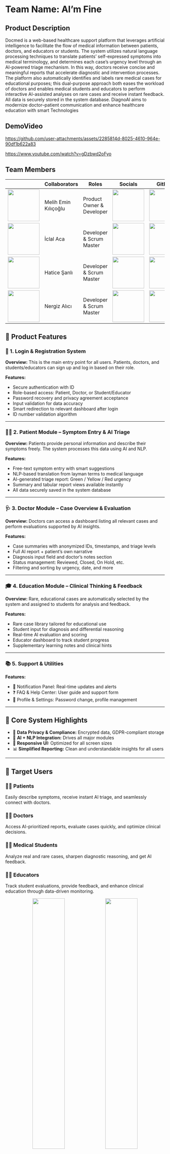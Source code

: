 # Team Name: AI’m Fine 

## Product Description

Docmed is a web-based healthcare support platform that leverages artificial intelligence to facilitate the flow of medical information between patients, doctors, and educators or students. The system utilizes natural language processing techniques to translate patients’ self-expressed symptoms into medical terminology, and determines each case’s urgency level through an AI-powered triage mechanism. In this way, doctors receive concise and meaningful reports that accelerate diagnostic and intervention processes. The platform also automatically identifies and labels rare medical cases for educational purposes; this dual-purpose approach both eases the workload of doctors and enables medical students and educators to perform interactive AI-assisted analyses on rare cases and receive instant feedback. All data is securely stored in the system database. DiagnoAI aims to modernize doctor–patient communication and enhance healthcare education with smart Technologies

## DemoVideo




https://github.com/user-attachments/assets/2285814d-8025-4610-964e-90df1b622a83



https://www.youtube.com/watch?v=gDzbwd2oFyo


## Team Members


|       | Collaborators             | Roles           | Socials                                                                                         | GitHub                                                                                           |
|-------|----------------------------|------------------|------------------------------------------------------------------------------------------------|--------------------------------------------------------------------------------------------------|
| <img src="https://lh3.googleusercontent.com/a/ACg8ocJ4CyEWbr63AMTA-ioGNBeAEC-46ppEm7d7O32ce5RYKwVK4j8SqA=s432-c-no" width="100" height="100"> | Melih Emin Kılıçoğlu | Product Owner & Developer    | [<img src="https://raw.githubusercontent.com/Melihemin/GeVmini/main/assets/profile_image/linkedin.png" width="100" height="100">](https://www.linkedin.com/in/melihemin/) | [<img src="https://raw.githubusercontent.com/Melihemin/GeVmini/main/assets/profile_image/github.png" width="100" height="100">](https://github.com/Melihemin) |
| <img src="https://github.com/Melihemin/OptiMend-AI/blob/main/team_information/iclal_aca.jpg" width="100" height="100"> | İclal Aca | Developer & Scrum Master   | [<img src="https://raw.githubusercontent.com/Melihemin/GeVmini/main/assets/profile_image/linkedin.png" width="100" height="100">](https://www.linkedin.com/in/iclal-aca/	) | [<img src="https://raw.githubusercontent.com/Melihemin/GeVmini/main/assets/profile_image/github.png" width="100" height="100">](https://github.com/iclalaca) |
| <img src="https://github.com/Melihemin/OptiMend-AI/blob/main/team_information/hatice_sanli.jpg" width="100" height="100"> | Hatice Şanlı  | Developer & Scrum Master | [<img src="https://raw.githubusercontent.com/Melihemin/GeVmini/main/assets/profile_image/linkedin.png" width="100" height="100">](https://github.com/Melihemin/OptiMend-AI/blob/main/team_information/hatice_sanli.jpg) | [<img src="https://raw.githubusercontent.com/Melihemin/GeVmini/main/assets/profile_image/github.png" width="100" height="100">](https://www.linkedin.com/in/hatice-%C5%9Fanl%C4%B1-539066266/) |
| <img src="https://github.com/Melihemin/OptiMend-AI/blob/main/team_information/nergiz_alici.jpg" width="100" height="100"> | Nergiz Alıcı  | Developer & Scrum Master| [<img src="https://raw.githubusercontent.com/Melihemin/GeVmini/main/assets/profile_image/linkedin.png" width="100" height="100">](https://www.linkedin.com/in/nergiz-al%C4%B1ci/) | [<img src="https://raw.githubusercontent.com/Melihemin/GeVmini/main/assets/profile_image/github.png" width="100" height="100">](https://github.com/nergizal) |




## 🚀 Product Features

### 🔐 1. Login & Registration System

**Overview:** This is the main entry point for all users. Patients, doctors, and students/educators can sign up and log in based on their role.

**Features:**
- Secure authentication with ID
- Role-based access: Patient, Doctor, or Student/Educator
- Password recovery and privacy agreement acceptance
- Input validation for data accuracy
- Smart redirection to relevant dashboard after login
- ID number validation algorithm

---

### 🧑‍⚕️ 2. Patient Module – Symptom Entry & AI Triage

**Overview:** Patients provide personal information and describe their symptoms freely. The system processes this data using AI and NLP.

**Features:**
- Free-text symptom entry with smart suggestions
- NLP-based translation from layman terms to medical language
- AI-generated triage report: Green / Yellow / Red urgency
- Summary and tabular report views available instantly
- All data securely saved in the system database

---

### 🩺 3. Doctor Module – Case Overview & Evaluation

**Overview:** Doctors can access a dashboard listing all relevant cases and perform evaluations supported by AI insights.

**Features:**
- Case summaries with anonymized IDs, timestamps, and triage levels
- Full AI report + patient’s own narrative
- Diagnosis input field and doctor’s notes section
- Status management: Reviewed, Closed, On Hold, etc.
- Filtering and sorting by urgency, date, and more

---

### 🎓 4. Education Module – Clinical Thinking & Feedback

**Overview:** Rare, educational cases are automatically selected by the system and assigned to students for analysis and feedback.

**Features:**
- Rare case library tailored for educational use
- Student input for diagnosis and differential reasoning
- Real-time AI evaluation and scoring
- Educator dashboard to track student progress
- Supplementary learning notes and clinical hints

---

### 📚 5. Support & Utilities

**Features:**
- 🔔 Notification Panel: Real-time updates and alerts
- ❓ FAQ & Help Center: User guide and support form
- 👤 Profile & Settings: Password change, profile management

---

## 🧩 Core System Highlights

- 🔐 **Data Privacy & Compliance:** Encrypted data, GDPR-compliant storage
- 🤖 **AI + NLP Integration:** Drives all major modules
- 📱 **Responsive UI:** Optimized for all screen sizes
- 📊 **Simplified Reporting:** Clean and understandable insights for all users

---

## 🎯 Target Users

### 👨‍⚕️ Patients
Easily describe symptoms, receive instant AI triage, and seamlessly connect with doctors.

### 🧑‍⚕️ Doctors
Access AI-prioritized reports, evaluate cases quickly, and optimize clinical decisions.

### 🧑‍🎓 Medical Students
Analyze real and rare cases, sharpen diagnostic reasoning, and get AI feedback.

### 👩‍🏫 Educators
Track student evaluations, provide feedback, and enhance clinical education through data-driven monitoring.

<p align="center">
  <img src="https://github.com/user-attachments/assets/3f5a5de9-a72c-447c-8a45-7cfdf38556e5" width="45%" />
  <img src="https://github.com/user-attachments/assets/21e111a6-e7fb-414e-922f-0a6e2e47b809" width="45%" />
</p>

# SPRINT 1 

### Sprint Notes

•	The project vision was clarified as an AI-powered triage and patient assessment solution aimed at reducing emergency room overcrowding.  
•	Design research was conducted using Figma, Canva, and analyses of healthcare-specific UI/UX patterns.  
•	The foundational infrastructure for task tracking (Trello), daily team communication (WhatsApp), and weekly meetings (Google Meet) was established.  
•	Initial AI experiments were launched for NLP-based sentence processing and prompt design, and preliminary outputs were achieved.  
•	For patients: the first versions of the symptom entry screens and user flow were prepared; for medical students and educators: initial versions of rare case analysis and evaluation screens were developed.  

### Estimated score to be completed within the sprint

100 points  

### Score completion logic

The project was planned as 3 sprints and it was anticipated to reach a total of approximately 300 points of work. Priority tasks such as basic system components such as patient interface, symptom processing, and artificial intelligence-based first output production were planned in  
Tasks were evaluated in the range of 5–13 points according to their difficulty level and organized in lists such as “Tasks”, “Frontend Backlogs”, “File Goals” on the Trello board.

### Daily Scrum

Daily Scrum meetings were conducted in writing via the WhatsApp group due to time constraints. The team shared important decisions and developments here instantly. Weekly online meetings were held via Google Meet, task sharing, design reviews and AI trials were conducted in coordination.

Chat History Links: https://github.com/Melihemin/OptiMend-AI/tree/main/Daily%20Scrum

### Sprint Board

![](https://github.com/Melihemin/OptiMend-AI/blob/main/Daily%20Scrum/WhatsApp%20Image%202025-07-07%20at%2022.00.10_17b2890c.jpg)


Tasks: Main work items (symptom input, AI output, recommendation system, etc.)  
File Goals: Model goals, technical task descriptions  
Frontend Backlogs: UI tasks separated by user types  
Required Documents: Design templates, meeting notes, training content  
1. Sprint – 3. Sprint: Areas where tasks will be distributed based on sprint  
 

### Sprint 1 – Completed Tasks

•	The project idea was solidified based on the goal of reducing emergency room congestion through an AI-powered triage and patient evaluation system.  
•	Design research was conducted, including analysis of existing medical interfaces using tools like Figma, Canva, and healthcare-related UI/UX patterns.  
•	Project management infrastructure was set up, with Trello used for task tracking, a WhatsApp group for daily communication, and Google Meet scheduled for team meetings.  
•	Initial experimentation with the AI model began, focusing on NLP-based sentence processing, prompt design trials, and testing early outputs of the model.  
•	The patient interface was designed, including screens for symptom input and user flow, enabling patients to describe their condition in natural language.  
•	The educator interface was also initiated, starting with the layout and logic for rare case analysis and student response functionality.  

### Sprint Review

•	Idea validation  
•	UI and user scenario creation  
•	First versions of patient and trainer screens  
•	Testing sample scenarios for model tests  
•	Clarification of project team processes  

**Notes:**  
Doctor panel and database integration were transferred to Sprint 2.  
Prompt tests were planned but not fully implemented.  

### Sprint Retrospective

**What's Going Well:**  
•	Team communication was successful (WhatsApp + Google Meet)  
•	Design and idea generation was very efficient  
•	Tasks were well organized via Trello  

**Improvement Required:**  
•	AI side tests should be measured with more concrete metrics  
•	Frontend tasks should be divided into smaller steps  

## Tool Used

Trello	Task tracking and sprint planning  
Figma	UI design and wireframe prototyping  
Canva	Visual research and layout inspiration  
WhatsApp	Daily team communication  
Google Meet	Weekly team meetings and discussion sessions  
Python + NLP	AI model experimentation and symptom processing  

## User Stories

### Patient Stories

•	As a patient, I want to enter my symptoms in my own words so that the system can understand me easily.  
•	As a patient, I want to receive an AI-generated report that tells me how urgent my condition is.  
•	As a patient, I want my report to be sent directly to a doctor so that I can get help without delays.  

### Doctor Stories

•	As a doctor, I want to see a list of incoming patient reports so I can prioritize my workflow.  
•	As a doctor, I want to view the patient’s AI-generated report in detail so I can make an informed decision.  
•	As a doctor, I want to add my own notes and diagnosis to each case and mark their treatment status.  

### Student & Educator Stories

•	As a medical student, I want to analyze rare cases and submit my own diagnosis so I can practice clinical thinking.  
•	As an educator, I want to see how students evaluate rare cases so I can track their learning progress  
•	As a student, I want to receive AI feedback on my answers so I can understand my mistakes and improve.  

## Product Backlogs

### Patient Module

•	Design and develop the login/registration page  
•	Create personal information entry form  
•	Implement symptom input interface (free-text area)  
•	Build AI processing pipeline for symptom interpretation  
•	Generate triage report (green/yellow/red classification)  
•	Enable doctor report submission button  

### Doctor Module

•	Create doctor login page  
•	Develop patient report list dashboard  
•	Display patient name, triage color, and submission time  
•	Implement detailed report view  
•	Add editable doctor notes section  
•	Build "Referred / On Hold / Treated" action buttons  
•	Add search & filter functionality (by color or date)  

### Student & Educator Module

•	Build rare case listing page  
•	Add “View Case” and “Submit Diagnosis” UI  
•	Connect student input to AI for automated evaluation  
•	Create AI-based scoring/feedback system  
•	Develop educator dashboard to monitor student performance  

### AI & Backend

•	Train NLP model for converting layman symptom input into medical terms  
•	Design prompt structures for AI diagnosis and triage output  
•	Integrate AI model into frontend via API  
•	Set up database to store patients, reports, and student responses  
•	Conduct prompt testing and optimization (30–40 prompt variants)  

# SPRINT 2 

### Sprint Notes

•	The patient page was updated to improve user flow and interface clarity.

•	Page routing and navigation logic was implemented to enable smooth transitions between patient, doctor, and student interfaces.

•	FastAPI was successfully integrated for backend communication and API handling.

• A comparative analysis of AI models was conducted to evaluate performance and suitability for symptom interpretation.

•	Personalized interface enhancements were implemented based on user type (patient, doctor, student).

•	Initial work has begun on the database setup, including planning of data structure and schema design.

•	A team member, Hatice, left the project. İclal took over organizational coordination responsibilities and now serves as the Scrum Master.

### Sprint Board

<img width="1144" height="802" alt="Ekran Resmi 2025-07-20 17 37 25" src="https://github.com/user-attachments/assets/409dc094-fec3-49e7-9733-1bdcc99a8b27" />


• Patient page design improvements

• Page routing and navigation logic implemented

• FastAPI backend integration

• Research and comparison of AI model candidates

• Personalized user experience enhancements in UI


### Sprint Review

•	FastAPI integration enabled real-time interaction between the frontend and backend.

•	UI modifications allowed better role-based personalization.

•	Page routing logic was tested and confirmed to work correctly across modules.

•	AI model comparisons informed the final selection to be implemented in the next sprint.

•	The updated team structure increased clarity in responsibilities and planning.

### Estimated score to be completed within the sprint

100 points

### Score Completion Logic

Although task points were not explicitly labeled on the Trello board, the estimated workload for this sprint was evaluated to be around 100 points based on the scope and difficulty of the completed tasks. The estimation was made using general effort and time spent on each task such as FastAPI integration, UI improvements, and routing logic. Tasks were organized via Trello lists including “Tasks”, “Frontend Backlogs”, and “File Goals”.


### App Screenshots

<img width="1512" height="811" alt="Ekran Resmi 2025-07-20 18 02 46" src="https://github.com/user-attachments/assets/ed81caf1-23a6-4a6b-b057-21355e1ed073" />
<img width="1512" height="805" alt="Ekran Resmi 2025-07-20 18 03 04" src="https://github.com/user-attachments/assets/e4d37b07-7bcb-4dcf-b84d-842b80ac9f26" />
<img width="1512" height="856" alt="Ekran Resmi 2025-07-20 17 54 33" src="https://github.com/user-attachments/assets/bd82abad-cb13-40b5-a93d-93efd8cf91fe" />
<img width="1512" height="856" alt="Ekran Resmi 2025-07-20 17 56 00" src="https://github.com/user-attachments/assets/ada30c38-8d1e-47c3-9ac2-2abdcfacfe98" />





### Daily Scrum

Daily Scrum meetings were conducted in writing via the WhatsApp group due to time constraints. The team shared important decisions and developments here instantly. Weekly online meetings were held via Google Meet, task sharing, design reviews and AI trials were conducted in coordination.

Chat History Link: https://github.com/Melihemin/OptiMend-AI/tree/main/Daily%20Scrum

### Sprint Retrospective

**What's Going Well:**

•	Clear division of tasks and increased productivity with FastAPI integration

•	Smooth redistribution of responsibilities after the team change

•	Interface and routing improvements enhanced overall user experience

**Needs Improvement:**

•	Model integration needs to be prioritized and finalized in Sprint 3

•	Database structure and testing still pending

## Tools Used

Trello	Task tracking and sprint planning
WhatsApp	Daily team communication
Google Meet	Team meetings
FastAPI	Backend API development and integration
Google Docs	Meeting notes 

### Ready for Sprint 3

•	Finalize AI model integration

•	Implement database and begin storing patient data

•	Conduct system-wide testing and error handling

•	Continue frontend feature development and UI refinements

# SPRINT 3

## Sprint Notes
The AI model was fully integrated and rigorously tested with real-life patient symptom scenarios.
Prompt testing and refinement improved the AI’s ability to provide accurate, medically coherent responses.
Backend performance optimizations and error handling were implemented for a smoother experience.
The web project UI was finalized with detailed project information pages (purpose, workflow, user roles).
A modern system architecture diagram was created and digitized for clarity and documentation.
Doctor interface gained triage-based filtering (green, yellow, red prioritization).
Student module prototype was added, showcasing rare cases for medical education.
Database integration is now complete, with real patient data being stored and retrieved.
Technical documentation and handover materials were completed to ensure long-term maintainability.

## Sprint Board – Completed Tasks

•	AI model integration and testing

•	Prompt improvements and accuracy tuning

•	Backend performance and bug fixes

•	Web UI completion and responsive design

•	Digital system architecture diagram

•	Student (Education) module prototype

•	Doctor triage-based filtering

•	Database activation and testing

•	Completion of technical documentation

![PHOTO-2025-07-31-00-53-37](https://github.com/user-attachments/assets/0daff16f-70e0-40f6-b302-b0b4e3330fb3)
![PHOTO-2025-07-31-00-50-12](https://github.com/user-attachments/assets/d23315eb-c06e-4b26-b65e-6da5c349e719)
![PHOTO-2025-07-31-00-52-06](https://github.com/user-attachments/assets/5c283076-85c9-4105-966c-16ac373f147c)
![PHOTO-2025-07-31-00-52-17](https://github.com/user-attachments/assets/cf00b64d-91f9-4ebc-9ea9-97fd67bf24b1)


## Sprint Review

•	AI model performance improved through extensive testing and prompt refinement.

•	Web platform now includes finalized user interfaces and project details for all roles (Patient, Doctor, Student).

•	Digital system architecture flowchart serves as a central reference for all future documentation.

•	Educational features for medical students (rare case library) were successfully introduced.

•	The system is stable and ready for demonstration or deployment.

## Sprint Score – Points System

•	Each sprint was estimated at 100 points based on task scope and complexity.

•	Sprint 1 (100 pts), Sprint 2 (100 pts), and Sprint 3 (100 pts) have all been fully completed, bringing the total to 300 points.

•	This points system was used to measure workload and ensure balanced progress across all phases.

•	Sprint 3 focused on finalizing AI integration, UI polish, and documentation, accounting for its 100-point allocation.

## App & System Visuals

•	AI test outputs

•	Doctor interface with triage filtering

•	Rare case section (Student module)

•	Finalized web project pages with descriptions

•	Digital system architecture diagram
 
## Daily Scrum

Daily updates were shared via WhatsApp, while weekly Google Meet sessions were conducted for reviews and planning.
AI testing and system improvements were frequently discussed during these meetings.

Chat History Links: https://github.com/Melihemin/Docmed/tree/main/Daily%20Scrum


## Sprint Retrospective – Final Reflections

•	Sprint 3 marked the successful conclusion of the DiagnoAI development journey. During this final phase, the team effectively brought together all core components into a stable, testable, and user-friendly system. The AI model’s performance was significantly improved through well-structured prompt testing and iterative refinement, which enhanced the accuracy and reliability of symptom-to-report translation.

•	On the frontend, thoughtful UI design updates, clear project explanations, and responsive layouts ensured a smoother experience for patients, doctors, and students alike. The introduction of the rare case library in the student module extended the project's value into medical education. On the backend, performance improvements and complete database integration laid the foundation for scalability and long-term maintainability.

•	The digitized system architecture diagram now offers a comprehensive visual reference of the entire platform, supporting documentation, onboarding, and presentations.
Team communication remained strong through WhatsApp updates and weekly Google Meet meetings. Despite remote collaboration, alignment on goals and deliverables was maintained throughout the sprint.

•	In summary, Sprint 3 delivered on all intended objectives, reaching the full 100-point target. Across all three sprints, 300 out of 300 points were completed, marking the project as functionally complete and deployment-ready.

## Areas for Future Work

•	Expand content for the Student module

•	Add advanced error tracking and analytics

•	Plan for multilingual support and more real-world testing

## Tools Used

During the project, various tools were used to streamline communication, development, and documentation. 

•	Trello was utilized for task management and sprint tracking, allowing the team to plan and monitor progress effectively. 

•	Daily communication and quick updates were maintained through WhatsApp, while Google Meet facilitated weekly online team meetings.

•	For backend and AI service development, FastAPI was used, and GitHub served as the platform for version control and collaboration. 

•	Project notes and team decisions were organized using Google Docs.

•	Designs and system flow diagrams were created using Figma and Draw.io, which helped visualize UI elements and architecture. 

•	For data storage and queries, SQLite was employed depending on the testing and deployment needs
